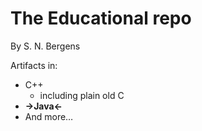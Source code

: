# The Educational repo

By S. N. Bergens

Artifacts in:

* C++
    * including plain old C
* **&rarr;Java&larr;**
* And more&hellip;

